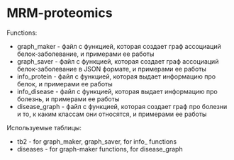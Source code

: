 # MRM-proteomics

Functions:
- graph_maker - файл с функцией, которая создает граф ассоциаций белок-заболевание, и примерами ее работы
- graph_saver - файл с функцией, которая создает граф ассоциаций белок-заболевание в JSON формате, и примерами ее работы
- info_protein - файл с функцией, которая выдает информацию про белок, и примерами ее работы 
- info_disease - файл с функцией, которая выдает информацию про болезнь, и примерами ее работы 
- disease_graph - файл с функцией, которая создает граф про болезни и то, к каким классам они относятся, и примерами ее работы 

Используемые таблицы:
- tb2 - for graph_maker, graph_saver, for info_ functions
- diseases - for graph-maker functions, for disease_graph

